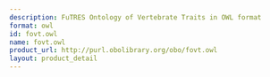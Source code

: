 ```yaml
---
description: FuTRES Ontology of Vertebrate Traits in OWL format
format: owl
id: fovt.owl
name: fovt.owl
product_url: http://purl.obolibrary.org/obo/fovt.owl
layout: product_detail
---
```

